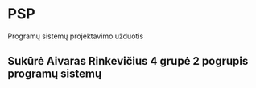 # PSP
Programų sistemų projektavimo užduotis

## Sukūrė Aivaras Rinkevičius 4 grupė 2 pogrupis programų sistemų
